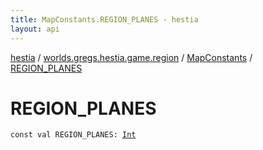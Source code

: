 ```yaml
---
title: MapConstants.REGION_PLANES - hestia
layout: api
---
```


<div class='api-docs-breadcrumbs'><a href="../../index.html">hestia</a> / <a href="../index.html">worlds.gregs.hestia.game.region</a> / <a href="index.html">MapConstants</a> / <a href="./-r-e-g-i-o-n_-p-l-a-n-e-s.html">REGION_PLANES</a></div>

# REGION_PLANES

<div class="signature"><code><span class="keyword">const</span> <span class="keyword">val </span><span class="identifier">REGION_PLANES</span><span class="symbol">: </span><a href="https://kotlinlang.org/api/latest/jvm/stdlib/kotlin/-int/index.html"><span class="identifier">Int</span></a></code></div>
